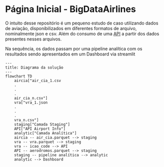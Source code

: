 # Página Inicial - BigDataAirlines

O intuito desse repositório é um pequeno estudo de caso utilizando dados de aviação, disponibilizados em diferentes formatos de arquivo, nominalmente json e csv. Além do consumo de uma [API](https://rapidapi.com/Active-api/api/airport-info) a partir dos dados presentes nesses arquivos.

Na sequência, os dados passam por uma pipeline analítica com os resultados sendo apresentados em um Dashboard via streamlit

```mermaid
---
title: Diagrama da solução
---
flowchart TD
    aircia["air_cia_1.csv
    .
    .
    .
    air_cia_n.csv"]
    vra["vra_1.json
    .
    .
    .
    vra_n.csv"]
    staging["Camada Staging"]
    API["API Airport Info"]
    analytic["Camada Analítica"]
    aircia -- air_cia.parquet --> staging
    vra -- vra.parquet --> staging
    vra -- icao_code --> API
    API -- aerodromos.parquet --> staging
    staging -- pipeline analítica --> analytic
    analytic --> Dashboard
```


